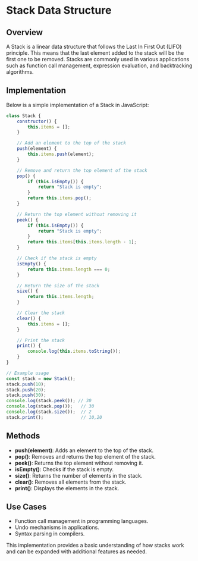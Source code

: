 # Stack Data Structure

## Overview
A Stack is a linear data structure that follows the Last In First Out (LIFO) principle. This means that the last element added to the stack will be the first one to be removed. Stacks are commonly used in various applications such as function call management, expression evaluation, and backtracking algorithms.

## Implementation
Below is a simple implementation of a Stack in JavaScript:

```javascript
class Stack {
    constructor() {
        this.items = [];
    }

    // Add an element to the top of the stack
    push(element) {
        this.items.push(element);
    }

    // Remove and return the top element of the stack
    pop() {
        if (this.isEmpty()) {
            return "Stack is empty";
        }
        return this.items.pop();
    }

    // Return the top element without removing it
    peek() {
        if (this.isEmpty()) {
            return "Stack is empty";
        }
        return this.items[this.items.length - 1];
    }

    // Check if the stack is empty
    isEmpty() {
        return this.items.length === 0;
    }

    // Return the size of the stack
    size() {
        return this.items.length;
    }

    // Clear the stack
    clear() {
        this.items = [];
    }

    // Print the stack
    print() {
        console.log(this.items.toString());
    }
}

// Example usage
const stack = new Stack();
stack.push(10);
stack.push(20);
stack.push(30);
console.log(stack.peek()); // 30
console.log(stack.pop());   // 30
console.log(stack.size());  // 2
stack.print();              // 10,20
```

## Methods
- **push(element)**: Adds an element to the top of the stack.
- **pop()**: Removes and returns the top element of the stack.
- **peek()**: Returns the top element without removing it.
- **isEmpty()**: Checks if the stack is empty.
- **size()**: Returns the number of elements in the stack.
- **clear()**: Removes all elements from the stack.
- **print()**: Displays the elements in the stack.

## Use Cases
- Function call management in programming languages.
- Undo mechanisms in applications.
- Syntax parsing in compilers.

This implementation provides a basic understanding of how stacks work and can be expanded with additional features as needed.